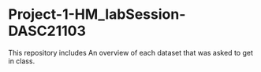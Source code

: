 # Project-1-HM_labSession-DASC21103
This repository includes An overview of each dataset that was asked to get in class.
